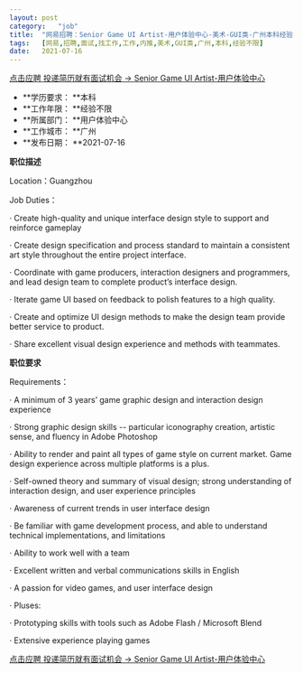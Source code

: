 ```yaml
---
layout:	post
category:	"job"
title:	"网易招聘：Senior Game UI Artist-用户体验中心-美术-GUI类-广州本科经验不限"
tags:	[网易,招聘,面试,找工作,工作,内推,美术,GUI类,广州,本科,经验不限]
date:	2021-07-16
---
```


[点击应聘 投递简历就有面试机会 ->  Senior Game UI Artist-用户体验中心](http://mobile.bole.netease.com/bole/boleDetail?id=18356&employeeId=346f03c3cda5f04c&key=all)



- **学历要求： **本科
- **工作年限： **经验不限
- **所属部门： **用户体验中心
- **工作城市： **广州
- **发布日期： **2021-07-16



**职位描述**

Location：Guangzhou 

 



Job Duties：



· Create high-quality and unique interface design style to support and reinforce gameplay

· Create design specification and process standard to maintain a consistent art style throughout the entire project interface.

· Coordinate with game producers, interaction designers and programmers, and lead design team to complete product’s interface design.

· Iterate game UI based on feedback to polish features to a high quality.

· Create and optimize UI design methods to make the design team provide better service to product.   

· Share excellent visual design experience and methods with teammates.



 







**职位要求**

Requirements：



· A minimum of 3 years’ game graphic design and interaction design experience

· Strong graphic design skills -- particular iconography creation, artistic sense, and fluency in Adobe Photoshop

· Ability to render and paint all types of game style on current market. Game design experience across multiple platforms is a plus.

· Self-owned theory and summary of visual design; strong understanding of interaction design, and user experience principles

· Awareness of current trends in user interface design

· Be familiar with game development process, and able to understand technical implementations, and limitations

· Ability to work well with a team

· Excellent written and verbal communications skills in English

· A passion for video games, and user interface design

· Pluses:

· Prototyping skills with tools such as Adobe Flash / Microsoft Blend

· Extensive experience playing games



[点击应聘 投递简历就有面试机会 ->  Senior Game UI Artist-用户体验中心](http://mobile.bole.netease.com/bole/boleDetail?id=18356&employeeId=346f03c3cda5f04c&key=all)